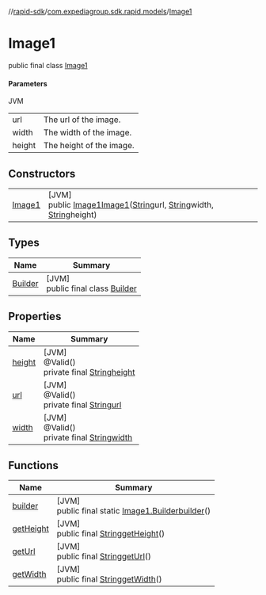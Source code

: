 //[rapid-sdk](../../../index.md)/[com.expediagroup.sdk.rapid.models](../index.md)/[Image1](index.md)

# Image1

public final class [Image1](index.md)

#### Parameters

JVM

| | |
|---|---|
| url | The url of the image. |
| width | The width of the image. |
| height | The height of the image. |

## Constructors

| | |
|---|---|
| [Image1](-image1.md) | [JVM]<br>public [Image1](index.md)[Image1](-image1.md)([String](https://docs.oracle.com/javase/8/docs/api/java/lang/String.html)url, [String](https://docs.oracle.com/javase/8/docs/api/java/lang/String.html)width, [String](https://docs.oracle.com/javase/8/docs/api/java/lang/String.html)height) |

## Types

| Name | Summary |
|---|---|
| [Builder](-builder/index.md) | [JVM]<br>public final class [Builder](-builder/index.md) |

## Properties

| Name | Summary |
|---|---|
| [height](index.md#884678566%2FProperties%2F700308213) | [JVM]<br>@Valid()<br>private final [String](https://docs.oracle.com/javase/8/docs/api/java/lang/String.html)[height](index.md#884678566%2FProperties%2F700308213) |
| [url](index.md#1355256830%2FProperties%2F700308213) | [JVM]<br>@Valid()<br>private final [String](https://docs.oracle.com/javase/8/docs/api/java/lang/String.html)[url](index.md#1355256830%2FProperties%2F700308213) |
| [width](index.md#345241479%2FProperties%2F700308213) | [JVM]<br>@Valid()<br>private final [String](https://docs.oracle.com/javase/8/docs/api/java/lang/String.html)[width](index.md#345241479%2FProperties%2F700308213) |

## Functions

| Name | Summary |
|---|---|
| [builder](builder.md) | [JVM]<br>public final static [Image1.Builder](-builder/index.md)[builder](builder.md)() |
| [getHeight](get-height.md) | [JVM]<br>public final [String](https://docs.oracle.com/javase/8/docs/api/java/lang/String.html)[getHeight](get-height.md)() |
| [getUrl](get-url.md) | [JVM]<br>public final [String](https://docs.oracle.com/javase/8/docs/api/java/lang/String.html)[getUrl](get-url.md)() |
| [getWidth](get-width.md) | [JVM]<br>public final [String](https://docs.oracle.com/javase/8/docs/api/java/lang/String.html)[getWidth](get-width.md)() |
